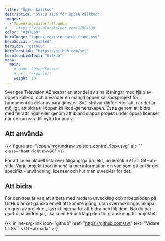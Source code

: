 ```yaml
---
title: "Öppen källkod"
description: "SVT:s sida för öppen källkod"
images:
  - /open/img/waterfall.webp
#  - https://via.placeholder.com/1200x630
color: "#197869"
heroImage: "/open/img/opensource-frame.svg"
heroSocial: "enabled"
heroIcon: "github"
heroIconLink: "https://github.com/svt"
heroIconLinkText: "GitHub"
menu:
  main:
    # name: "Open Source"
    # url: "/source/"
    weight: 10
---
```


Sveriges Television AB skapar en stor del av sina lösningar med hjälp av öppen källkod, och använder en mängd öppen källkodsprojekt för fundamentala delar av våra tjänster.
SVT strävar därför efter att, när det är möjligt, att bidra till öppen källkod-gemenskapen.
Detta genom att bidra med felrättningar eller genom att ibland släppa projekt under öppna licenser när de kan vara till nytta för andra.

<!--{{< figure src="/open/img/github-64.svg" alt="GitHub" link="https://github.com/svt" class="text-center margin-top" >}}-->

## Att använda

{{< figure src="/open/img/undraw_version_control_9bpv.svg" alt="" class="float-right mw50" >}}

För att se en aktuell lista över tillgängliga projekt, undersök SVT:ss GitHub-sida. Varje projekt (bör) innehålla mer information om vad som gäller för det specifikt - användning, licenser och hur man utvecklar för det.

## Att bidra

För den som är van att arbeta med modern utveckling och arbetsflöden på GitHub är det ganska enkelt att komma igång, utan överraskningar. Skapa en gren av projektet, läs riktlinjerna för att bidra och följ dem. När du har gjort dina ändringar, skapa en PR och lägg den för granskning till projektet!

{{< inline-svg-link icon="github" href="https://github.com/svt" text="Vidare till SVT:s GitHub-sida" >}}

---
